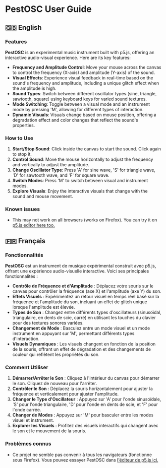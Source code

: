 PestOSC User Guide
========================

🇬🇧 English
-------

### Features

**PestOSC** is an experimental music instrument built with p5.js, offering an interactive audio-visual experience. Here are its key features:

*   **Frequency and Amplitude Control**: Move your mouse across the canvas to control the frequency (X-axis) and amplitude (Y-axis) of the sound.
*   **Visual Effects**: Experience visual feedback in real-time based on the sound's frequency and amplitude, including a unique glitch effect when the amplitude is high.
*   **Sound Types**: Switch between different oscillator types (sine, triangle, sawtooth, square) using keyboard keys for varied sound textures.
*   **Mode Switching**: Toggle between a visual mode and an instrument mode by pressing 'M', allowing for different types of interaction.
*   **Dynamic Visuals**: Visuals change based on mouse position, offering a degradation effect and color changes that reflect the sound's properties.

### How to Use

1.  **Start/Stop Sound**: Click inside the canvas to start the sound. Click again to stop it.
2.  **Control Sound**: Move the mouse horizontally to adjust the frequency and vertically to adjust the amplitude.
3.  **Change Oscillator Type**: Press 'A' for sine wave, 'S' for triangle wave, 'D' for sawtooth wave, and 'F' for square wave.
4.  **Switch Modes**: Press 'M' to switch between visual and instrument modes.
5.  **Explore Visuals**: Enjoy the interactive visuals that change with the sound and mouse movement.

### Known issues

*   This may not work on all browsers (works on Firefox). You can try it on [p5.js editor here too.](https://editor.p5js.org/Lehomar2vinci/full/xcNTPdnW5)

🇫🇷 Français
--------

### Fonctionnalités

**PestOSC** est un instrument de musique expérimental construit avec p5.js, offrant une expérience audio-visuelle interactive. Voici ses principales fonctionnalités :

*   **Contrôle de Fréquence et d'Amplitude** : Déplacez votre souris sur le canvas pour contrôler la fréquence (axe X) et l'amplitude (axe Y) du son.
*   **Effets Visuels** : Expérimentez un retour visuel en temps réel basé sur la fréquence et l'amplitude du son, incluant un effet de glitch unique lorsque l'amplitude est élevée.
*   **Types de Son** : Changez entre différents types d'oscillateurs (sinusoïdal, triangulaire, en dents de scie, carré) en utilisant les touches du clavier pour des textures sonores variées.
*   **Changement de Mode** : Basculez entre un mode visuel et un mode instrument en appuyant sur 'M', permettant différents types d'interaction.
*   **Visuels Dynamiques** : Les visuels changent en fonction de la position de la souris, offrant un effet de dégradation et des changements de couleur qui reflètent les propriétés du son.

### Comment Utiliser

1.  **Démarrer/Arrêter le Son** : Cliquez à l'intérieur du canvas pour démarrer le son. Cliquez de nouveau pour l'arrêter.
2.  **Contrôler le Son** : Déplacez la souris horizontalement pour ajuster la fréquence et verticalement pour ajuster l'amplitude.
3.  **Changer le Type d'Oscillateur** : Appuyez sur 'A' pour l'onde sinusoïdale, 'S' pour l'onde triangulaire, 'D' pour l'onde en dents de scie, et 'F' pour l'onde carrée.
4.  **Changer de Modes** : Appuyez sur 'M' pour basculer entre les modes visuel et instrument.
5.  **Explorer les Visuels** : Profitez des visuels interactifs qui changent avec le son et le mouvement de la souris.

### Problèmes connus

*  Ce projet ne semble pas convenir à tous les navigateurs (fonctionne sous Firefox). Vous pouvez essayer PestOSC dans [l'éditeur de p5.js ici.](https://editor.p5js.org/Lehomar2vinci/full/xcNTPdnW5)
